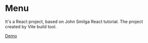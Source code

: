 # Menu
It's a React project, based on John Smilga React tutorial. The project created by Vite build tool. 

[Demo](https://menu777.netlify.app/)              




